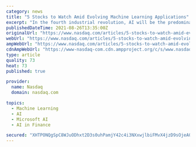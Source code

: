```yaml
---
category: news
title: "5 Stocks to Watch Amid Evolving Machine Learning Applications"
excerpt: "In the fourth industrial revolution, AI will be the predominant technology, and its subsets ML and deep learning will be driving the change. ML has found its application in multiple disciplines, and businesses can use large data to better understand consumers’ behavior,"
publishedDateTime: 2021-08-26T13:35:00Z
originalUrl: "https://www.nasdaq.com/articles/5-stocks-to-watch-amid-evolving-machine-learning-applications-2021-08-26"
webUrl: "https://www.nasdaq.com/articles/5-stocks-to-watch-amid-evolving-machine-learning-applications-2021-08-26"
ampWebUrl: "https://www.nasdaq.com/articles/5-stocks-to-watch-amid-evolving-machine-learning-applications-2021-08-26?amp"
cdnAmpWebUrl: "https://www-nasdaq-com.cdn.ampproject.org/c/s/www.nasdaq.com/articles/5-stocks-to-watch-amid-evolving-machine-learning-applications-2021-08-26?amp"
type: article
quality: 73
heat: 73
published: true

provider:
  name: Nasdaq
  domain: nasdaq.com

topics:
  - Machine Learning
  - AI
  - Microsoft AI
  - AI in Finance

secured: "XHTPONQgSpC8WJuODhxt2D3s0uhPamjY42c4i3NXxwjlbiFMvX4jzD9sOjeA0rO3mfqUomGBAPMuSzBLqTWa4WYVljLZU7hWR7qp0TjUiNARmZohBfvK8kduL1SU/X6fnqlxNkVjMmzYbfr3oc4ub+yNQUdulstT9yAC0jwjQN522bAN7vldWe1o5SvpAMRnst1GQhswv4+kon0CzBXnDv7PGfOQ1N2GKx/+XfDJtehZo0HtNjiskZVEtNrke7ONZUnMtluvZzw76TsWDWg74FKbSrr0XBRelCml5NTjQTJx8BgpSM0hi9lLjOmaQd/2GRkFDb1Vk3KJIWBMF488hwmhdmFa8P2ZC4yOmPV+yEU=;egiQLnnuEFSenJtj87HlPg=="
---
```


